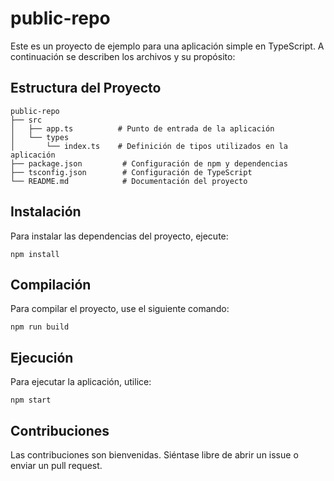 # public-repo

Este es un proyecto de ejemplo para una aplicación simple en TypeScript. A continuación se describen los archivos y su propósito:

## Estructura del Proyecto

```
public-repo
├── src
│   ├── app.ts          # Punto de entrada de la aplicación
│   └── types
│       └── index.ts    # Definición de tipos utilizados en la aplicación
├── package.json         # Configuración de npm y dependencias
├── tsconfig.json        # Configuración de TypeScript
└── README.md            # Documentación del proyecto
```

## Instalación

Para instalar las dependencias del proyecto, ejecute:

```
npm install
```

## Compilación

Para compilar el proyecto, use el siguiente comando:

```
npm run build
```

## Ejecución

Para ejecutar la aplicación, utilice:

```
npm start
```

## Contribuciones

Las contribuciones son bienvenidas. Siéntase libre de abrir un issue o enviar un pull request.